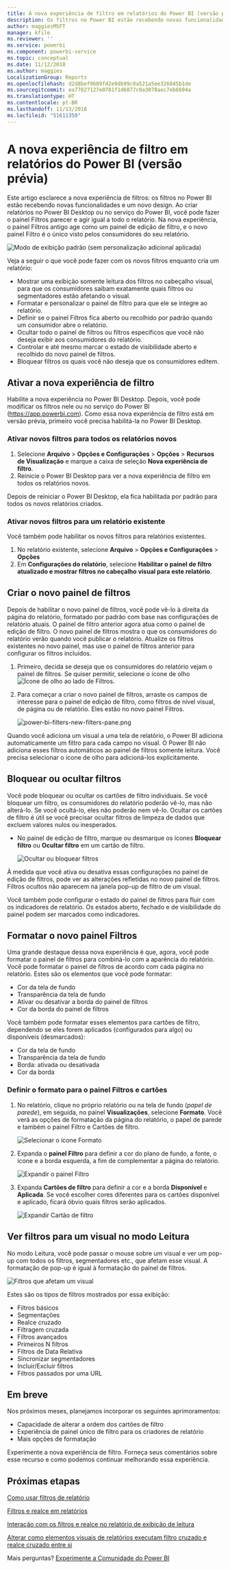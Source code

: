 ```yaml
---
title: A nova experiência de filtro em relatórios do Power BI (versão prévia)
description: Os filtros no Power BI estão recebendo novas funcionalidades e um novo design.
author: maggiesMSFT
manager: kfile
ms.reviewer: ''
ms.service: powerbi
ms.component: powerbi-service
ms.topic: conceptual
ms.date: 11/12/2018
ms.author: maggies
LocalizationGroup: Reports
ms.openlocfilehash: d2d8bef9689fd2e9db99c0a521a5ee326845b1de
ms.sourcegitcommit: ea77827127e0781f1d6877c0a3078aec7eb6694a
ms.translationtype: HT
ms.contentlocale: pt-BR
ms.lasthandoff: 11/13/2018
ms.locfileid: "51611350"
---
```

# <a name="the-new-filter-experience-in-power-bi-reports-preview"></a>A nova experiência de filtro em relatórios do Power BI (versão prévia)

Este artigo esclarece a nova experiência de filtros: os filtros no Power BI estão recebendo novas funcionalidades e um novo design. Ao criar relatórios no Power BI Desktop ou no serviço do Power BI, você pode fazer o painel Filtros parecer e agir igual a todo o relatório. Na nova experiência, o painel Filtros antigo age como um painel de edição de filtro, e o novo painel Filtro é o único visto pelos consumidores do seu relatório. 
 
![Modo de exibição padrão (sem personalização adicional aplicada)](media/power-bi-report-filter-preview/power-bi-filter-reading.png)

Veja a seguir o que você pode fazer com os novos filtros enquanto cria um relatório:

- Mostrar uma exibição somente leitura dos filtros no cabeçalho visual, para que os consumidores saibam exatamente quais filtros ou segmentadores estão afetando o visual.
- Formatar e personalizar o painel de filtro para que ele se integre ao relatório.
- Definir se o painel Filtros fica aberto ou recolhido por padrão quando um consumidor abre o relatório.
- Ocultar todo o painel de filtros ou filtros específicos que você não deseja exibir aos consumidores do relatório.
- Controlar e até mesmo marcar o estado de visibilidade aberto e recolhido do novo painel de filtros.
- Bloquear filtros os quais você não deseja que os consumidores editem.

## <a name="turn-on-the-new-filter-experience"></a>Ativar a nova experiência de filtro 

Habilite a nova experiência no Power BI Desktop. Depois, você pode modificar os filtros nele ou no serviço do Power BI (https://app.powerbi.com). Como essa nova experiência de filtro está em versão prévia, primeiro você precisa habilitá-la no Power BI Desktop. 

### <a name="turn-on-new-filters-for-all-new-reports"></a>Ativar novos filtros para todos os relatórios novos

1. Selecione **Arquivo** > **Opções e Configurações** > **Opções** > **Recursos de Visualização** e marque a caixa de seleção **Nova experiência de filtro**. 
2. Reinicie o Power BI Desktop para ver a nova experiência de filtro em todos os relatórios novos.

Depois de reiniciar o Power BI Desktop, ela fica habilitada por padrão para todos os novos relatórios criados.  

### <a name="turn-on-new-filters-for-an-existing-report"></a>Ativar novos filtros para um relatório existente

Você também pode habilitar os novos filtros para relatórios existentes.

1. No relatório existente, selecione **Arquivo** > **Opções e Configurações** > **Opções**
2. Em **Configurações do relatório**, selecione **Habilitar o painel de filtro atualizado e mostrar filtros no cabeçalho visual para este relatório**.

## <a name="build-the-new-filter-pane"></a>Criar o novo painel de filtros

Depois de habilitar o novo painel de filtros, você pode vê-lo à direita da página do relatório, formatado por padrão com base nas configurações de relatório atuais. O painel de filtro anterior agora atua como o painel de edição de filtro. O novo painel de filtros mostra o que os consumidores do relatório verão quando você publicar o relatório. Atualize os filtros existentes no novo painel, mas use o painel de filtros anterior para configurar os filtros incluídos.

1. Primeiro, decida se deseja que os consumidores do relatório vejam o painel de filtros. Se quiser permitir, selecione o ícone de olho ![Ícone de olho](media/power-bi-report-filter-preview/power-bi-filter-off-eye-icon.png) ao lado de Filtros.

2. Para começar a criar o novo painel de filtros, arraste os campos de interesse para o painel de edição de filtro, como filtros de nível visual, de página ou de relatório. Eles estão no novo painel Filtros.

    ![power-bi-filters-new-filters-pane.png](media/power-bi-report-filter-preview/power-bi-filters-new-filters-pane.png)

Quando você adiciona um visual a uma tela de relatório, o Power BI adiciona automaticamente um filtro para cada campo no visual. O Power BI não adiciona esses filtros automáticos ao painel de filtros somente leitura. Você precisa selecionar o ícone de olho para adicioná-los explicitamente.

 
## <a name="lock-or-hide-filters"></a>Bloquear ou ocultar filtros

Você pode bloquear ou ocultar os cartões de filtro individuais. Se você bloquear um filtro, os consumidores do relatório poderão vê-lo, mas não alterá-lo. Se você ocultá-lo, eles não poderão nem vê-lo. Ocultar os cartões de filtro é útil se você precisar ocultar filtros de limpeza de dados que excluem valores nulos ou inesperados. 

- No painel de edição de filtro, marque ou desmarque os ícones **Bloquear filtro** ou **Ocultar filtro** em um cartão de filtro.

   ![Ocultar ou bloquear filtros](media/power-bi-report-filter-preview/power-bi-filter-hide-lock.gif)

À medida que você ativa ou desativa essas configurações no painel de edição de filtros, pode ver as alterações refletidas no novo painel de filtros. Filtros ocultos não aparecem na janela pop-up de filtro de um visual.

Você também pode configurar o estado do painel de filtros para fluir com os indicadores de relatório. Os estados aberto, fechado e de visibilidade do painel podem ser marcados como indicadores.
 
## <a name="format-the-new-filters-pane"></a>Formatar o novo painel Filtros

Uma grande destaque dessa nova experiência é que, agora, você pode formatar o painel de filtros para combiná-lo com a aparência do relatório. Você pode formatar o painel de filtros de acordo com cada página no relatório. Estes são os elementos que você pode formatar: 

- Cor da tela de fundo
- Transparência da tela de fundo
- Ativar ou desativar a borda do painel de filtros
- Cor da borda do painel de filtros

Você também pode formatar esses elementos para cartões de filtro, dependendo se eles forem aplicados (configurados para algo) ou disponíveis (desmarcados): 

- Cor da tela de fundo
- Transparência da tela de fundo
- Borda: ativada ou desativada
- Cor da borda

### <a name="set-the-format-for-the-filters-pane-and-cards"></a>Definir o formato para o painel Filtros e cartões

1. No relatório, clique no próprio relatório ou na tela de fundo (*papel de parede*), em seguida, no painel **Visualizações**, selecione **Formato**. 
    Você verá as opções de formatação da página do relatório, o papel de parede e também o painel Filtro e Cartões de filtro.

    ![Selecionar o ícone Formato](media/power-bi-report-filter-preview/power-bi-filter-format.png)    

1. Expanda o **painel Filtro** para definir a cor do plano de fundo, a fonte, o ícone e a borda esquerda, a fim de complementar a página do relatório.

    ![Expandir o painel Filtro](media/power-bi-report-filter-preview/power-bi-filter-format-pane.png)

1. Expanda **Cartões de filtro** para definir a cor e a borda **Disponível** e **Aplicada**. Se você escolher cores diferentes para os cartões disponível e aplicado, ficará óbvio quais filtros serão aplicados. 
  
    ![Expandir Cartão de filtro](media/power-bi-report-filter-preview/power-bi-filter-format-card.png)

## <a name="view-filters-for-a-visual-in-reading-mode"></a>Ver filtros para um visual no modo Leitura

No modo Leitura, você pode passar o mouse sobre um visual e ver um pop-up com todos os filtros, segmentadores etc., que afetam esse visual. A formatação de pop-up é igual à formatação do painel de filtros. 

![Filtros que afetam um visual](media/power-bi-report-filter-preview/power-bi-filter-per-visual.png)

Estes são os tipos de filtros mostrados por essa exibição: 
- Filtros básicos
- Segmentações
- Realce cruzado 
- Filtragem cruzada
- Filtros avançados
- Primeiros N filtros
- Filtros de Data Relativa
- Sincronizar segmentadores
- Incluir/Excluir filtros
- Filtros passados por uma URL

## <a name="coming-soon"></a>Em breve

Nos próximos meses, planejamos incorporar os seguintes aprimoramentos:
- Capacidade de alterar a ordem dos cartões de filtro
- Experiência de painel único de filtro para os criadores de relatório 
- Mais opções de formatação

Experimente a nova experiência de filtro. Forneça seus comentários sobre esse recurso e como podemos continuar melhorando essa experiência. 

## <a name="next-steps"></a>Próximas etapas
[Como usar filtros de relatório](consumer/end-user-report-filter.md)

[Filtros e realce em relatórios](power-bi-reports-filters-and-highlighting.md)

[Interação com os filtros e realce no relatório de exibição de leitura](consumer/end-user-reading-view.md)

[Alterar como elementos visuais de relatórios executam filtro cruzado e realce cruzado entre si](consumer/end-user-interactions.md)

Mais perguntas? [Experimente a Comunidade do Power BI](http://community.powerbi.com/)

